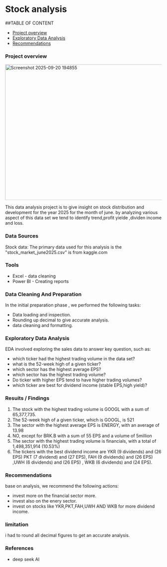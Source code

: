 # Stock analysis

##TABLE OF CONTENT

- [Project overview](#project-overview)
- [Exploratory Data Analysis](#exploratory-data-analysis)
- [Recommendations](#recommendations)

### Project overview


<img width="755" height="435" alt="Screenshot 2025-09-20 194855" src="https://github.com/user-attachments/assets/e14f062d-225d-4133-9372-fcc13596f787" />



This data analysis project is to give insight on stock distribution and development for the year 2025 for the month of june. by analyzing various aspect of this data set we tend to identify trend,profit yielde ,dividen income and loss.

### Data Sources

Stock data: The primary data used for this analysis is the "stock_market_june2025.csv" is from kaggle.com

### Tools

- Excel - data cleaning
- Power BI - Creating reports

### Data Cleaning And Preparation

In the initial preparation phase , we performed the following tasks:
 - Data loading and inspection.
 - Rounding up decimal to give accurate analysis.
 - data cleaning and formatting.

### Exploratory Data Analysis

EDA involved exploring the sales data to answer key question, such as:
- which ticker had the highest trading volume in the data set?
- what is the 52-week high of a given ticker?
- which sector has the highest average EPS?
- which sector has the highest trading volume?
- Do ticker with higher EPS tend to have higher trading volumes?
- which ticker are best for dividend income (stable EPS,high yield)?

### Resuits / Findings

1.	The stock with the highest trading volume is GOOGL with a sum of 65,377,735.
2.	The 52-week high of a given ticker, which is GOOGL, is 521
3.	The sector with the highest average EPS is ENERGY, with an average of 13.98
4.	NO, except for BRK.B with a sum of 55 EPS and a volume of 5million
5.	The sector with the highest trading volume is financials, with a total of 1,498,351,914 (10.53%)
6.	The tickers with the best dividend income are YKR (9 dividends) and (26 EPS) PKT (7 dividend) and (27 EPS), FAH (9 dividends) and (26 EPS) ,UWH (6 dividends) and (26 EPS) , WKB (6 dividends) and (24 EPS).

### Recommendations

base on analysis, we recommend the following actions:
- invest more on the financial sector more.
- invest also on the enery sector.
- invest on stocks like YKR,PKT,FAH,UWH AND WKB for more dividend income.

### limitation

  i had to round all decimal figures to get an accurate analysis.

### References
  - deep seek AI

